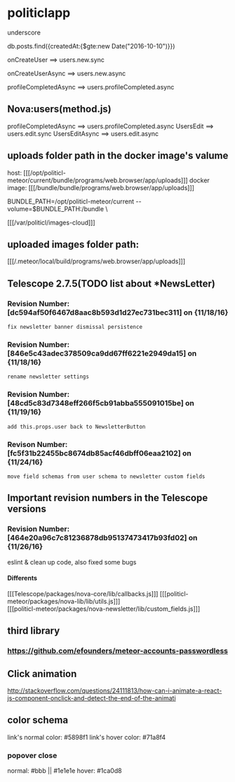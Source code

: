 # politiclapp

underscore

db.posts.find({createdAt:{$gte:new Date("2016-10-10")}})


onCreateUser  ==> users.new.sync

onCreateUserAsync  ==> users.new.async


profileCompletedAsync ==> users.profileCompleted.async

## Nova:users(method.js)
profileCompletedAsync ==> users.profileCompleted.async
UsersEdit ==> users.edit.sync
UsersEditAsync ==> users.edit.async


## uploads folder path in the docker image's valume

host: [[[/opt/politicl-meteor/current/bundle/programs/web.browser/app/uploads]]]
docker image: [[[/bundle/bundle/programs/web.browser/app/uploads]]]

BUNDLE_PATH=/opt/politicl-meteor/current
--volume=$BUNDLE_PATH:/bundle \

[[[/var/politicl/images-cloud]]]


## uploaded images folder path:
[[[/.meteor/local/build/programs/web.browser/app/uploads]]]

## Telescope 2.7.5(TODO list about *NewsLetter)

### Revision Number: [dc594af50f6467d8aac8b593d1d27ec731bec311] on {11/18/16}
    fix newsletter banner dismissal persistence
    
### Revision Number: [846e5c43adec378509ca9dd67ff6221e2949da15] on {11/18/16}
    rename newsletter settings
    
### Revision Number:[48cd5c83d7348eff266f5cb91abba555091015be] on {11/19/16}
    add this.props.user back to NewsletterButton
    
### Revison Number:[fc5f31b22455bc8674db85acf46dbff06eaa2102] on {11/24/16}
    move field schemas from user schema to newsletter custom fields
    
    
## Important revision numbers in the Telescope versions

### Revision Number: [464e20a96c7c81236878db95137473417b93fd02] on {11/26/16}
   eslint & clean up code, also fixed some bugs
   
#### Differents 
   [[[Telescope/packages/nova-core/lib/callbacks.js]]]
   [[[politicl-meteor/packages/nova-lib/lib/utils.js]]]   
   [[[politicl-meteor/packages/nova-newsletter/lib/custom_fields.js]]]   
   
   
## third library
### https://github.com/efounders/meteor-accounts-passwordless   
   

## Click animation

http://stackoverflow.com/questions/24111813/how-can-i-animate-a-react-js-component-onclick-and-detect-the-end-of-the-animati
     
     
## color schema
link's normal color: #5898f1
link's hover color: #71a8f4

### popover close 
normal: #bbb || #1e1e1e
hover: #1ca0d8



     
     
    
    
 
 
